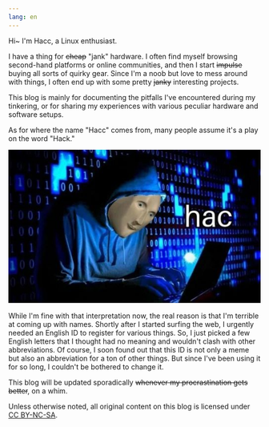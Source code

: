 ```yaml
---
lang: en
---
```


Hi~ I'm Hacc, a Linux enthusiast.

I have a thing for ~~cheap~~ "jank" hardware. I often find myself browsing second-hand platforms or online communities, and then I start ~~impulse~~ buying all sorts of quirky gear. Since I'm a noob but love to mess around with things, I often end up with some pretty ~~janky~~ interesting projects.

This blog is mainly for documenting the pitfalls I've encountered during my tinkering, or for sharing my experiences with various peculiar hardware and software setups.

As for where the name "Hacc" comes from, many people assume it's a play on the word "Hack."

![Meme man hac](./_images/Meme%20man%20hac.jpg)

While I'm fine with that interpretation now, the real reason is that I'm terrible at coming up with names. Shortly after I started surfing the web, I urgently needed an English ID to register for various things. So, I just picked a few English letters that I thought had no meaning and wouldn't clash with other abbreviations. Of course, I soon found out that this ID is not only a meme but also an abbreviation for a ton of other things. But since I've been using it for so long, I couldn't be bothered to change it.

This blog will be updated sporadically ~~whenever my procrastination gets better~~, on a whim.

Unless otherwise noted, all original content on this blog is licensed under [CC BY-NC-SA](https://creativecommons.org/licenses/by-nc-sa/4.0/deed.en).
